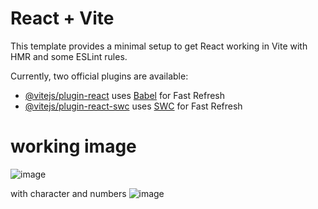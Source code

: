 # React + Vite

This template provides a minimal setup to get React working in Vite with HMR and some ESLint rules.

Currently, two official plugins are available:

- [@vitejs/plugin-react](https://github.com/vitejs/vite-plugin-react/blob/main/packages/plugin-react/README.md) uses [Babel](https://babeljs.io/) for Fast Refresh
- [@vitejs/plugin-react-swc](https://github.com/vitejs/vite-plugin-react-swc) uses [SWC](https://swc.rs/) for Fast Refresh


# working image
![image](https://github.com/samridhrana06/Password-Generator/assets/106154154/e285501d-0186-4b4b-8f5a-da1ac54fcdc7)

with character and numbers
![image](https://github.com/samridhrana06/Password-Generator/assets/106154154/a6ce09ea-d3bc-40ea-9d68-82a0660db0b6)
